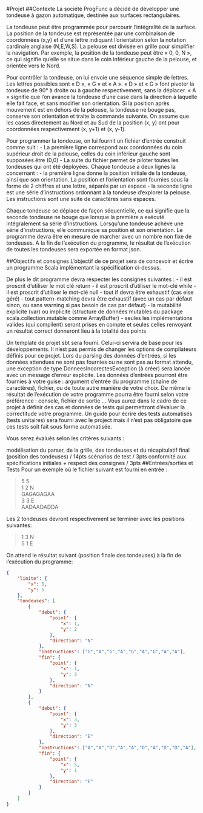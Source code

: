#Projet
##Contexte
La société ProgFunc a décidé de développer une tondeuse à gazon automatique, destinée aux surfaces rectangulaires.

La tondeuse peut être programmée pour parcourir l’intégralité de la surface. La position de la tondeuse est représentée par une combinaison de coordonnées (x,y) et d’une lettre indiquant l’orientation selon la notation cardinale anglaise (N,E,W,S). La pelouse est divisée en grille pour simplifier la navigation. Par exemple, la position de la tondeuse peut être « 0, 0, N », ce qui signifie qu’elle se situe dans le coin inférieur gauche de la pelouse, et orientée vers le Nord.

Pour contrôler la tondeuse, on lui envoie une séquence simple de lettres. Les lettres possibles sont « D », « G » et « A ». « D » et « G » font pivoter la tondeuse de 90° à droite ou à gauche respectivement, sans la déplacer. « A » signifie que l’on avance la tondeuse d’une case dans la direction à laquelle elle fait face, et sans modifier son orientation. Si la position après mouvement est en dehors de la pelouse, la tondeuse ne bouge pas, conserve son orientation et traite la commande suivante. On assume que les cases directement au Nord et au Sud de la position (x, y) ont pour coordonnées respectivement (x, y+1) et (x, y-1).

Pour programmer la tondeuse, on lui fournit un fichier d’entrée construit comme suit : - La première ligne correspond aux coordonnées du coin supérieur droit de la pelouse, celles du coin inférieur gauche sont supposées être (0,0) - La suite du fichier permet de piloter toutes les tondeuses qui ont été déployées. Chaque tondeuse a deux lignes la concernant : - la première ligne donne la position initiale de la tondeuse, ainsi que son orientation. La position et l’orientation sont fournies sous la forme de 2 chiffres et une lettre, séparés par un espace - la seconde ligne est une série d’instructions ordonnant à la tondeuse d’explorer la pelouse. Les instructions sont une suite de caractères sans espaces.

Chaque tondeuse se déplace de façon séquentielle, ce qui signifie que la seconde tondeuse ne bouge que lorsque la première a exécuté intégralement sa série d’instructions. Lorsqu’une tondeuse achève une série d’instructions, elle communique sa position et son orientation. Le programme devra être en mesure de marcher avec un nombre non fixe de tondeuses. A la fin de l’exécution du programme, le résultat de l’exécution de toutes les tondeuses sera exportée en format json.

##Objectifs et consignes
L’objectif de ce projet sera de concevoir et écrire un programme Scala implémentant la spécification ci-dessus.

De plus le dit programme devra respecter les consignes suivantes : - il est proscrit d’utiliser le mot clé return - il est proscrit d’utiliser le mot-clé while - il est proscrit d’utiliser le mot-clé null - tout if devra être exhaustif (cas else géré) - tout pattern-matching devra être exhaustif (avec un cas par défaut sinon, ou sans warning si pas besoin de cas par défaut) - la mutabilité explicite (var) ou implicite (structure de données mutables du package scala.collection.mutable comme ArrayBuffer) - seules les implémentations valides (qui compilent) seront prises en compte et seules celles renvoyant un résultat correct donneront lieu à la totalité des points

Un template de projet sbt sera fourni. Celui-ci servira de base pour les développements. Il n’est pas permis de changer les options de compilateurs définis pour ce projet. Lors du parsing des données d’entrées, si les données attendues ne sont pas fournies ou ne sont pas au format attendu, une exception de type DonneesIncorectesException (à créer) sera lancée avec un message d’erreur explicite. Les données d’entrées pourront être fournies à votre guise : argument d’entrée du programme (chaîne de caractères), fichier, ou de toute autre manière de votre choix. De même le résultat de l’exécution de votre programme pourra être fourni selon votre préférence : console, fichier de sortie … Vous aurez dans le cadre de ce projet à définir des cas et données de tests qui permettront d’évaluer la correctitude votre programme. Un guide pour écrire des tests automatisés (tests unitaires) sera fourni avec le project mais il n’est pas obligatoire que ces tests soit fait sous forme automatisée.

Vous serez évalués selon les critères suivants :

modélisation du parser, de la grille, des tondeuses et du récapitulatif final (position des tondeuses) / 14pts
scénarios de test / 3pts
conformité aux spécifications initiales + respect des consignes / 3pts
##Entrées/sorties et Tests
Pour un exemple où le fichier suivant est fourni en entrée :

>5 5\
1 2 N\
GAGAGAGAA\
3 3 E\
AADAADADDA

Les 2 tondeuses devront respectivement se terminer avec les positions suivantes:

>1 3 N\
5 1 E

On attend le résultat suivant (position finale des tondeuses) à la fin de l’exécution du programme:

```json
{
    "limite": {
        "x": 5,
        "y": 5
    },
    "tondeuses": [
        {
            "debut": {
                "point": {
                    "x": 1,
                    "y": 2
                },
                "direction": "N"
            },
            "instructions": ["G","A","G","A","G","A","G","A","A"],
            "fin": {
                "point": {
                    "x": 1,
                    "y": 3
                },
                "direction": "N"
            }
        },
        {
            "debut": {
                "point": {
                    "x": 3,
                    "y": 3
                },
                "direction": "E"
            },
            "instructions": ["A","A","D","A","A","D","A","D","D","A"],
            "fin": {
                "point": {
                    "x": 5,
                    "y": 1
                },
                "direction": "E"
            }
        }
    ]
}
```